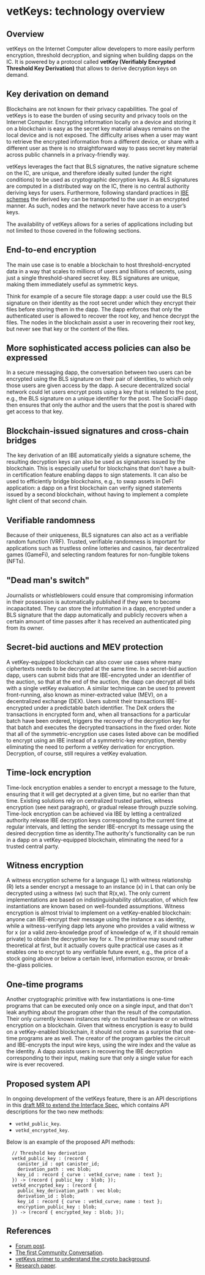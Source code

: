 # vetKeys: technology overview

## Overview
vetKeys on the Internet Computer allow developers to more easily perform encryption, threshold decryption, and signing when building dapps on the IC. It is powered by a protocol called **vetKey (Verifiably Encrypted Threshold Key Derivation)** that allows to derive decryption keys on demand.

## Key derivation on demand
Blockchains are not known for their privacy capabilities. The goal of vetKeys is to ease the burden of using security and privacy tools on the Internet Computer. 
Encrypting information locally on a device and storing it on a blockchain is easy as the secret key material always remains on the local device and is not exposed.
The difficulty arises when a user may want to retrieve the encrypted information from a different device, or share with a different user as there is no straightforward way to pass secret key material across public channels in a privacy-friendly way. 

vetKeys leverages the fact that BLS signatures, the native signature scheme on the IC, are unique, and therefore ideally suited (under the right conditions) to be used as cryptographic decryption keys. As BLS signatures are computed in a distributed way on the IC, there is no central authority deriving keys for users. Furthermore, following standard practices in [IBE schemes](https://internetcomputer.org/blog/features/vetkey-primer#identity-based-encryption-ibe) the derived key can be transported to the user in an encrypted manner. As such, nodes and the network never have access to a user’s keys.

The availability of vetKeys allows for a series of applications including but not limited to those covered in the following sections.

## End-to-end encryption

The main use case is to enable a blockchain to host threshold-encrypted data in a way that scales to millions of users and billions of secrets, using just a single threshold-shared secret key. BLS signatures are unique, making them immediately useful as symmetric keys.

Think for example of a secure file storage dapp: a user could use the BLS signature on their identity as the root secret under which they encrypt their files before storing them in the dapp.
The dapp enforces that only the authenticated user is allowed to recover the root key, and hence decrypt the files.
The nodes in the blockchain assist a user in recovering their root key, but never see that key or the content of the files.

## More sophisticated access policies can also be expressed
In a secure messaging dapp, the conversation between two users can be encrypted using the BLS signature on their pair of identities, to which only those users are given access by the dapp.
A secure decentralized social network could let users encrypt posts using a key that is related to the post, e.g., the BLS signature on a unique identifier for the post.
The SocialFi dapp then ensures that only the author and the users that the post is shared with get access to that key.

## Blockchain-issued signatures and cross-chain bridges
The key derivation of an IBE automatically yields a signature scheme, the resulting decryption keys can also be used as signatures issued by the blockchain.
This is especially useful for blockchains that don't have a built-in certification feature enabling dapps to sign statements.
It can also be used to efficiently bridge blockchains, e.g., to swap assets in DeFi application: a dapp on a first blockchain can verify signed statements issued by a second blockchain, without having to implement a complete light client of that second chain.

## Verifiable randomness
Because of their uniqueness, BLS signatures can also act as a verifiable random function (VRF). 
Trusted, verifiable randomness is important for applications such as trustless online lotteries and casinos, fair decentralized games (GameFi), and selecting random features for non-fungible tokens (NFTs). 

## "Dead man's switch"
Journalists or whistleblowers could ensure that compromising information in their possession is automatically published if they were to become incapacitated. 
They can store the information in a dapp, encrypted under a BLS signature that the dapp automatically and publicly recovers when a certain amount of time passes after it has received an authenticated ping from its owner.

## Secret-bid auctions and MEV protection
A vetKey-equipped blockchain can also cover use cases where many ciphertexts needs to be decrypted at the same time.
In a secret-bid auction dapp, users can submit bids that are IBE-encrypted under an identifier of the auction, so that at the end of the auction, the dapp can decrypt all bids with a single vetKey evaluation. A similar technique can be used to prevent front-running, also known as miner-extracted value (MEV), on a decentralized exchange (DEX). Users submit their transactions IBE-encrypted under a predictable batch identifier. The DeX orders the transactions in encrypted form and, when all transactions for a particular batch have been ordered, triggers the recovery of the decryption key for that batch and executes the decrypted transactions in the fixed order. Note that all of the symmetric-encryption use cases listed above can be modified to encrypt using an IBE instead of a symmetric-key encryption, thereby eliminating the need to perform a vetKey derivation for encryption. Decryption, of course, still requires a vetKey evaluation.

## Time-lock encryption
Time-lock encryption enables a sender to encrypt a message to the future, ensuring that it will get decrypted at a given time, but no earlier than that time. Existing solutions rely on centralized trusted parties, witness encryption (see next paragraph), or gradual release through puzzle solving. Time-lock encryption can be achieved via IBE by letting a centralized authority release IBE decryption keys corresponding to the current time at regular intervals, and letting the sender IBE-encrypt its message using the desired decryption time as identity.The authority's functionality can be run in a dapp on a vetKey-equipped blockchain, eliminating the need for a trusted central party.

## Witness encryption
A witness encryption scheme for a language (L) with witness relationship (R) lets a sender encrypt a message to an instance (x) in L that can only be decrypted using a witness (w) such that R(x,w). The only current implementations are based on indistinguishability obfuscation, of which few instantiations are known based on well-founded assumptions. Witness encryption is almost trivial to implement on a vetKey-enabled blockchain: anyone can IBE-encrypt their message using the instance x as identity, while a witness-verifying dapp lets anyone who provides a valid witness w for x (or a valid zero-knowledge proof of knowledge of w, if it should remain private) to obtain the decryption key for x. The primitive may sound rather theoretical at first, but it actually covers quite practical use cases as it enables one to encrypt to any verifiable future event, e.g., the price of a stock going above or below a certain level, information escrow, or break-the-glass policies.

## One-time programs
Another cryptographic primitive with few instantiations is one-time programs that can be executed only once on a single input, and that don't leak anything about the program other than the result of the computation. Their only currently known instances rely on trusted hardware or on witness encryption on a blockchain. Given that witness encryption is easy to build on a vetKey-enabled blockchain, it should not come as a surprise that one-time programs are as well. The creator of the program garbles the circuit and IBE-encrypts the input wire keys, using the wire index and the value as the identity. A dapp assists users in recovering the IBE decryption corresponding to their input, making sure that only a single value for each wire is ever recovered.

## Proposed system API
In ongoing development of the vetKeys feature, there is an API descriptions in this [draft MR to extend the Interface Spec](https://github.com/dfinity/interface-spec/pull/158), which contains API descriptions for the two new methods:
* `vetkd_public_key`.
* `vetkd_encrypted_key`.


Below is an example of the proposed API methods:

```
  // Threshold key derivation
  vetkd_public_key : (record {
    canister_id : opt canister_id;
    derivation_path : vec blob;
    key_id : record { curve : vetkd_curve; name : text };
  }) -> (record { public_key : blob; });
  vetkd_encrypted_key : (record {
    public_key_derivation_path : vec blob;
    derivation_id : blob;
    key_id : record { curve : vetkd_curve; name : text };
    encryption_public_key : blob;
  }) -> (record { encrypted_key : blob; });
```

## References
- [Forum post](https://forum.dfinity.org/t/threshold-key-derivation-privacy-on-the-ic/16560).
- [The first Community Conversation](https://youtu.be/baM6jHnmMq8).
- [vetKeys primer to understand the crypto background](https://internetcomputer.org/blog/features/vetkey-primer).
- [Research paper](https://eprint.iacr.org/2023/616.pdf).
